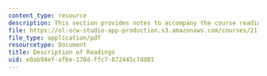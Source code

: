 ```yaml
---
content_type: resource
description: This section provides notes to accompany the course reading assignments.
file: https://ol-ocw-studio-app-production.s3.amazonaws.com/courses/21l-002-foundations-of-western-culture-the-making-of-the-modern-world-spring-2010/e0ab94efaf6e178dffc7872445c7dd01_MIT21L_002S10_read01.pdf
file_type: application/pdf
resourcetype: Document
title: Description of Readings
uid: e0ab94ef-af6e-178d-ffc7-872445c7dd01
---
```

